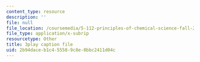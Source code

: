 ```yaml
---
content_type: resource
description: ''
file: null
file_location: /coursemedia/5-112-principles-of-chemical-science-fall-2005/2b94daceb1c455589c8e0bbc2411d04c_yi6a_COcfxw.vtt
file_type: application/x-subrip
resourcetype: Other
title: 3play caption file
uid: 2b94dace-b1c4-5558-9c8e-0bbc2411d04c
---
```

